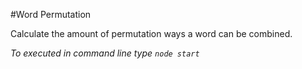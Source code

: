 #Word Permutation

Calculate the amount of permutation ways a word can be combined.

_To executed in command line type `node start`_
